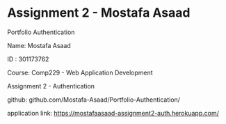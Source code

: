 # Assignment 2 - Mostafa Asaad

Portfolio Authentication

Name: Mostafa Asaad

ID : 301173762

Course: Comp229 - Web Application Development

Assignment 2 - Authentication

github: github.com/Mostafa-Asaad/Portfolio-Authentication/

application link: https://mostafaasaad-assignment2-auth.herokuapp.com/
